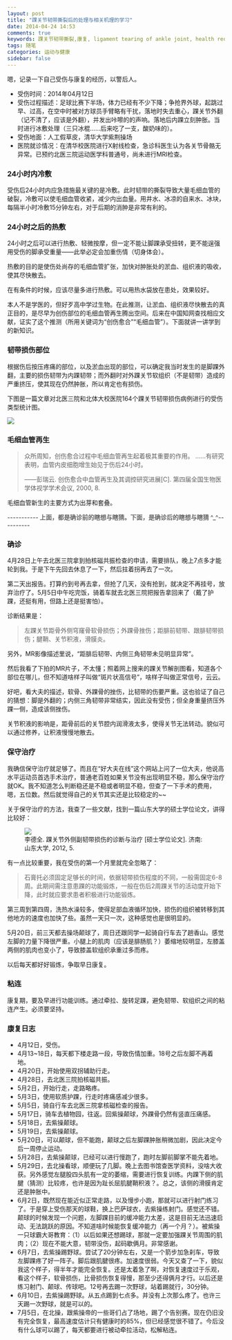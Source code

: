 ```yaml
---
layout: post
title: "踝关节韧带撕裂后的处理与相关机理的学习"
date: 2014-04-24 14:53
comments: true
keywords: 踝关节韧带撕裂,康复, ligament tearing of ankle joint, health recovery
tags: 随笔
categories: 运动与健康
sidebar: false
---
```


嗯，记录一下自己受伤与康复的经历，以警后人。

<!-- more -->

+ 受伤时间：2014年04月12日
+ 受伤过程描述：足球比赛下半场，体力已经有不少下降；争抢界外球，起跳过早、过高，在空中时被对方球员手臂略有干扰，落地时失去重心，踝关节外翻（记不清了，应该是外翻），并发出咔嚓的的声响。落地后内踝立刻肿胀。当时进行冰敷处理（三只冰棍……后来吃了一支，酸奶味的）。
+ 受伤地面：人工假草皮，清华大学紫荆操场
+ 医院就诊情况：在清华校医院进行X射线检查，急诊科医生认为各关节骨骼无异常。已预约北医三院运动医学科普通号，尚未进行MRI检查。

### 24小时内冷敷
受伤后24小时内应急措施最关键的是冷敷。此时韧带的撕裂导致大量毛细血管的破裂，冷敷可以使毛细血管收紧，减少内出血量。用井水、冰凉的自来水、冰块，每隔半小时冷敷15分钟左右，对于后期的消肿是非常有利的。

### 24小时之后的热敷
24小时之后可以进行热敷、轻微按摩，但一定不能让脚踝承受扭转，更不能逞强用受伤的脚承受重量——此举必定会加重伤情（切身体会）。

热敷的目的是使伤处尚存的毛细血管扩张，加快对肿胀处的淤血、组织液的吸收，使其尽快散去。

在有条件的时候，应该尽量多进行热敷。可以用热水袋放在患处，效果较好。

本人不是学医的，但好歹高中学过生物。在此推测，让淤血、组织液尽快散去的真正目的，是尽早为创伤部位的毛细血管再生腾出空间。后来在中国知网查找相应文献，证实了这个推测（所用关键词为“创伤愈合”“毛细血管”）。下面就讲一讲学到的新知识。

### 韧带损伤部位

根据伤后按压疼痛的部位，以及淤血出现的部位，可以确定我当时发生的是脚踝外翻，主要的损伤韧带为内踝韧带；而外翻时对外踝关节软组织（不是韧带）造成的严重挤压，使其现在仍然肿胀，所以肯定也有损伤。

下图是一篇文章对北医三院和北体大校医院164个踝关节韧带损伤病例进行的受伤类型统计图。

<img src="/images/blog/Essays/ankle_ligament_tearing.png" />

### 毛细血管再生

> 众所周知，创伤愈合过程中毛细血管再生起着极其重要的作用。
> ……有研究表明，血管内皮细胞增生始见于伤后24小时。
>
> ——彭瑞云. 创伤愈合中血管再生及其调控研究进展[C]. 第四届全国生物医学体视学学术会议, 2000, 8.

毛细血管新生的主要方式为出芽和套叠。

<p style="font-weight:bold;color:#666;">-----------  上面，都是确诊前的瞎想与瞎猜。下面，是确诊后的瞎想与瞎猜 ^_^----------</p>

### 确诊

4月28日上午去北医三院拿到拍核磁共振检查的申请，需要排队，晚上7点多才能轮到我。于是下午先回去休息了一下，然后拄着拐再去了一次。

第二天出报告。打算约到号再去拿，但抢了几天，没有抢到，就决定不再挂号，放弃治疗了。5月5日中午吃完饭，骑着车就去北医三院把报告拿回来了（戴了护踝，还挺有用，但路上还是挺害怕）。

诊断结果是：

> 左踝关节距骨外侧穹窿骨软骨损伤；外踝骨挫伤；距腓前韧带、跟腓韧带损伤；腱鞘、关节积液，滑膜炎。

另外，MR影像描述里说，“距腓后韧带、内侧三角韧带未见明显异常”。

然后我看了下拍的MR片子，不太懂；照着网上搜来的踝关节解剖图看，知道各个部位在哪儿，但不知道啥样子叫做“斑片状高信号”，啥样子叫做正常信号，云云。

好吧，看大夫的描述，软骨、外踝骨的挫伤，比韧带的伤要严重。这也验证了自己的猜想：脚是外翻的；内侧三角韧带非常结实，因此没有受伤；但全身重量挤压外踝一侧，造成该侧挫伤。

关节积液的影响是，距骨前后的关节腔内润滑液太多，使得关节无法转动。貌似可以通过修养，让积液慢慢地散去。


### 保守治疗
我确信保守治疗就足够了。而且在“好大夫在线”这个网站上问了一位大夫，他说高水平运动员首选手术治疗，普通老百姓如果关节没有出现明显不稳，那么保守治疗就OK。我不知道怎么判断稳还是不稳或者明显不稳，但查了一下手术的费用，嗯，五位数。然后就觉得自己的关节其实还是比较稳定的~~

关于保守治疗的方法，我查了一些文献，找到一篇山东大学的硕士学位论文，讲得比较好：

<figure>
<img src="/images/blog/Essays/ankle_ligament_tearing_cure.png" />
<figcaption>李德全. 踝关节外侧副韧带损伤的诊断与治疗 [硕士学位论文]. 济南: 山东大学, 2012, 5.</figcaption>
</figure>

有一点比较重要，我在受伤的第一个月里就完全忽略了：

> 石膏托必须固定足够长的时间，依据韧带损伤程度的不同，一般需固定6-8周。此期间需注意患踝的功能锻炼，一般在伤后2周踝关节的活动度开始下降，此时就应要求患者积极进行功能锻炼。

第三周到第四周，洗热水澡较多，使得足部血液循环加快，损伤的组织被转移到其他地方的速度也加快了些。虽然一天只一次，这种感觉也是很明显的。

5月20日，前三天都去操场颠球了，周日还跟同学一起骑自行车去了趟香山。感觉左脚的力量下降很严重。小腿上的肌肉（应该是腓肠肌？）萎缩地较明显，左膝盖两侧的肌肉也变小了，导致膝盖软组织承重过多而疼。

以后每天都好好锻炼，争取早日康复。

### 粘连
康复期，要及早进行功能训练。通过牵拉、旋转足踝，避免韧带、软组织之间的粘连产生。必须要坚持。


### 康复日志

+ 4月12日，受伤。
+ 4月13~18日，每天都下楼走路一段，导致伤情加重。18号之后左脚不再着地。
+ 4月20日，开始使用双拐辅助行走。
+ 4月28日，去北医三院拍核磁共振。
+ 5月2日，开始行走，走路略疼。
+ 5月3日，使用软质护踝，行走时疼痛感减少很多。
+ 5月5日，骑自行车去北医三院拿核磁检查的报告。
+ 5月17日，骑车去植物园，往返。回紫操颠球，外踝骨仍然有竖直压痛感。
+ 5月18日，去紫操颠球。
+ 5月19日，去紫操颠球。
+ 5月20日，可以颠球，但不能跑，颠球之后左脚踝肿胀稍微加剧，因此决定今后一周停止运动。
+ 5月28日，去紫操颠球，已经可以进行慢跑了，跑时左脚前脚掌不能先着地。
+ 5月29日，去北操看球，顺便玩了几脚。晚上去图书馆查医学资料，没啥大收获。另外感觉左腿股四头肌有一定的萎缩，需要进行恢复训练。内踝下侧的肌腱（猜测）比较疼，也许是因为趾长屈肌腱鞘积液？。总之，该侧的滑膜肯定还是肿胀中。
+ 6月2日，既然现在能近似正常走路，以及慢步小跑，那就可以进行射门练习了。于是穿上受伤那天的球鞋，换上巴萨球衣，去紫操练射门。感觉还不错。颠球的时候发现一个问题，左脚踝目前的缓冲能力太差，这是目前无法迅速启动、无法跳跃的原因。不知道啥时候能恢复缓冲能力（再一个月？）。被紫操一只球霸大哥教育：（1）以后如果还想踢球，那就一定要加强踝关节周围的肌肉；（2）现在不能大意，韧带没伤，起码歇俩月。非常感谢。
+ 6月7日，去紫操踢野球。尝试了20分钟左右，又是一个箭步加急刹车，导致左脚踝疼了好一阵子。脚后跟肌腱很疼。加速度很弱。今天又查了一下，貌似我这个样子，得半年才能完全恢复。还是太着急了啊，对恢复速度过于乐观，看这个样子，软骨损伤，比骨损伤恢复得慢，那至少还得俩月才行。以后还是练习射门、颠球、传球吧。12号再去踢一次野球，站着踢就行，30分钟。
+ 6月10日，去紫操踢野球。从五点踢到七点多。并没有上次那么疼了。也许三天踢一次野球，就是可以的。
+ 7月5日，在北操，跟紫操帝的一些哥们占了场地，踢了个告别赛。现在仍旧没有完全恢复，最高速度估计只有健康时的85%，但已经感觉很不错了。今后没有什么球可以踢了，每天都要进行被动牵拉活动，松解粘连。